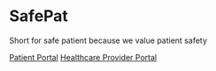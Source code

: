 # SafePat
Short for safe patient because we value patient safety


[Patient Portal](https://safepatientportal-black.vercel.app/)
[Healthcare Provider Portal](https://safepatientportal.vercel.app/)